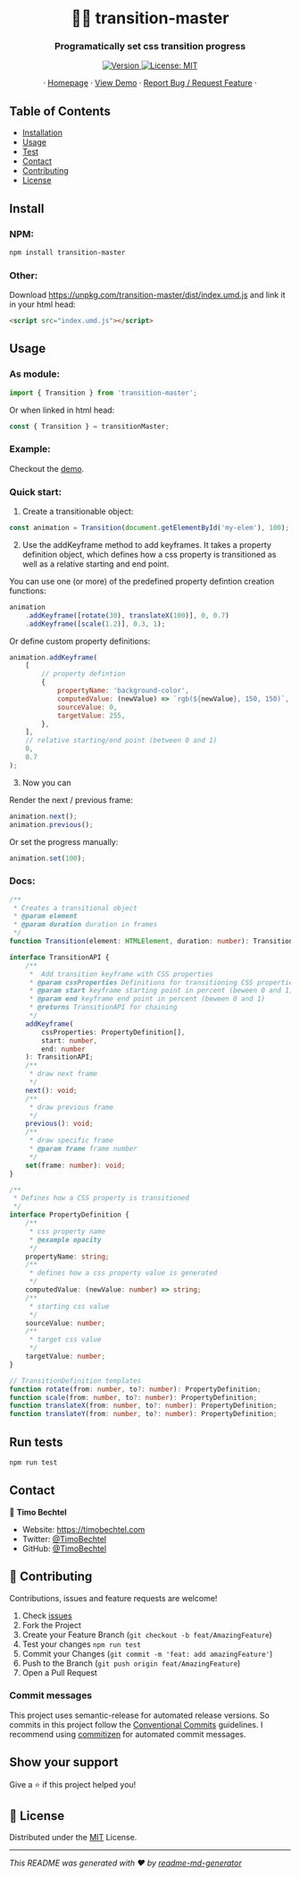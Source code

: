 <h1 align="center">🧙‍♂️ transition-master</h1>
<h3 align="center">Programatically set css transition progress</h3>
<p align="center">
  <a href="https://www.npmjs.com/package/transition-master" target="_blank">
    <img alt="Version" src="https://img.shields.io/npm/v/transition-master.svg">
  </a>
  <a href="https://github.com/TimoBechtel/transition-master/blob/master/LICENSE" target="_blank">
    <img alt="License: MIT" src="https://img.shields.io/github/license/TimoBechtel/transition-master" />
  </a>
</p>
<p align="center">
  ·
  <a href="https://github.com/TimoBechtel/transition-master#readme">Homepage</a>
  ·
  <a href="https://timobechtel.github.io/transition-master">View Demo</a>
  ·
  <a href="https://github.com/TimoBechtel/transition-master/issues">Report Bug / Request Feature</a>
  ·
</p>

## Table of Contents

- [Installation](#Install)
- [Usage](#usage)
- [Test](#run-tests)
- [Contact](#contact)
- [Contributing](#Contributing)
- [License](#license)

## Install

### NPM:

```sh
npm install transition-master
```

### Other:

Download https://unpkg.com/transition-master/dist/index.umd.js and link it in your html head:

```html
<script src="index.umd.js"></script>
```

## Usage

### As module:

```javascript
import { Transition } from 'transition-master';
```

Or when linked in html head:

```javascript
const { Transition } = transitionMaster;
```

### Example:

Checkout the [demo](https://timobechtel.github.io/transition-master).

### Quick start:

1. Create a transitionable object:

```javascript
const animation = Transition(document.getElementById('my-elem'), 100);
```

2. Use the addKeyframe method to add keyframes. It takes a property definition object, which defines how a css property is transitioned as well as a relative starting and end point.

You can use one (or more) of the predefined property defintion creation functions:

```javascript
animation
	.addKeyframe([rotate(30), translateX(100)], 0, 0.7)
	.addKeyframe([scale(1.2)], 0.3, 1);
```

Or define custom property definitions:

```javascript
animation.addKeyframe(
	[
		// property defintion
		{
			propertyName: 'background-color',
			computedValue: (newValue) => `rgb(${newValue}, 150, 150)`,
			sourceValue: 0,
			targetValue: 255,
		},
	],
	// relative starting/end point (between 0 and 1)
	0,
	0.7
);
```

3. Now you can

Render the next / previous frame:

```js
animation.next();
animation.previous();
```

Or set the progress manually:

```js
animation.set(100);
```

### Docs:

```ts
/**
 * Creates a transitional object
 * @param element
 * @param duration duration in frames
 */
function Transition(element: HTMLElement, duration: number): TransitionAPI;

interface TransitionAPI {
	/**
	 *	Add transition keyframe with CSS properties
	 * @param cssProperties Definitions for transitioning CSS properties
	 * @param start keyframe starting point in percent (beween 0 and 1)
	 * @param end keyframe end point in percent (beween 0 and 1)
	 * @returns TransitionAPI for chaining
	 */
	addKeyframe(
		cssProperties: PropertyDefinition[],
		start: number,
		end: number
	): TransitionAPI;
	/**
	 * draw next frame
	 */
	next(): void;
	/**
	 * draw previous frame
	 */
	previous(): void;
	/**
	 * draw specific frame
	 * @param frame frame number
	 */
	set(frame: number): void;
}

/**
 * Defines how a CSS property is transitioned
 */
interface PropertyDefinition {
	/**
	 * css property name
	 * @example opacity
	 */
	propertyName: string;
	/**
	 * defines how a css property value is generated
	 */
	computedValue: (newValue: number) => string;
	/**
	 * starting css value
	 */
	sourceValue: number;
	/**
	 * target css value
	 */
	targetValue: number;
}

// TransitionDefinition templates
function rotate(from: number, to?: number): PropertyDefinition;
function scale(from: number, to?: number): PropertyDefinition;
function translateX(from: number, to?: number): PropertyDefinition;
function translateY(from: number, to?: number): PropertyDefinition;
```

## Run tests

```sh
npm run test
```

## Contact

👤 **Timo Bechtel**

- Website: https://timobechtel.com
- Twitter: [@TimoBechtel](https://twitter.com/TimoBechtel)
- GitHub: [@TimoBechtel](https://github.com/TimoBechtel)

## 🤝 Contributing

Contributions, issues and feature requests are welcome!<br />

1. Check [issues](https://github.com/TimoBechtel/transition-master/issues)
1. Fork the Project
1. Create your Feature Branch (`git checkout -b feat/AmazingFeature`)
1. Test your changes `npm run test`
1. Commit your Changes (`git commit -m 'feat: add amazingFeature'`)
1. Push to the Branch (`git push origin feat/AmazingFeature`)
1. Open a Pull Request

### Commit messages

This project uses semantic-release for automated release versions. So commits in this project follow the [Conventional Commits](https://www.conventionalcommits.org/en/v1.0.0-beta.2/) guidelines. I recommend using [commitizen](https://github.com/commitizen/cz-cli) for automated commit messages.

## Show your support

Give a ⭐️ if this project helped you!

## 📝 License

Distributed under the [MIT](https://github.com/TimoBechtel/transition-master/blob/master/LICENSE) License.

---

_This README was generated with ❤️ by [readme-md-generator](https://github.com/kefranabg/readme-md-generator)_
